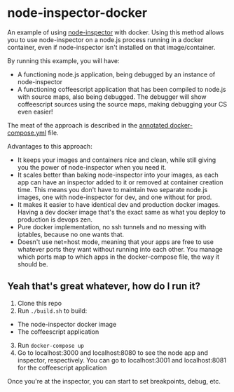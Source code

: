 # node-inspector-docker

An example of using [node-inspector](https://github.com/node-inspector/node-inspector) with docker. Using this method allows you to use node-inspector on a node.js process running in a docker container, even if node-inspector isn't installed on that image/container.

By running this example, you will have:

- A functioning node.js application, being debugged by an instance of node-inspector
- A functioning coffeescript application that has been compiled to node.js with source maps, also being debugged. The debugger will show coffeescript sources using the source maps, making debugging your CS even easier!

The meat of the approach is described in the [annotated docker-compose.yml](https://github.com/seelio/node-inspector-docker/blob/master/docker-compose.yml) file.

Advantages to this approach:
- It keeps your images and containers nice and clean, while still giving you the power of node-inspector when you need it.
- It scales better than baking node-inspector into your images, as each app can have an inspector added to it or removed at container creation time. This means you don't have to maintain two separate node.js images, one with node-inspector for dev, and one without for prod.
- It makes it easier to have identical dev and production docker images. Having a dev docker image that's the exact same as what you deploy to production is devops zen.
- Pure docker implementation, no ssh tunnels and no messing with iptables, because no one wants that.
- Doesn't use net=host mode, meaning that your apps are free to use whatever ports they want without running into each other. You manage which ports map to which apps in the docker-compose file, the way it should be.

## Yeah that's great whatever, how do I run it?

1. Clone this repo
2. Run `./build.sh` to build:
  - The node-inspector docker image
  - The coffeescript application
3. Run `docker-compose up`
4. Go to localhost:3000 and localhost:8080 to see the node app and inspector, respectively. You can go to localhost:3001 and localhost:8081 for the coffeescript application

Once you're at the inspector, you can start to set breakpoints, debug, etc.

